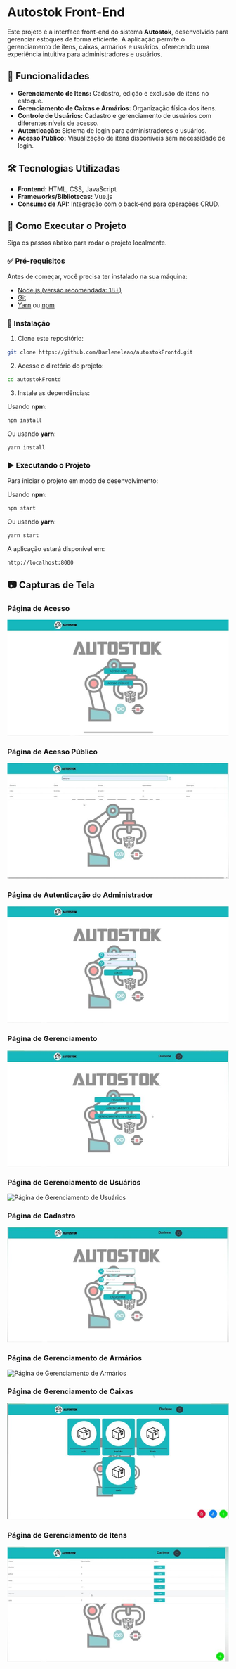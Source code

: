 # Autostok Front-End

Este projeto é a interface front-end do sistema **Autostok**, desenvolvido para gerenciar estoques de forma eficiente. A aplicação permite o gerenciamento de itens, caixas, armários e usuários, oferecendo uma experiência intuitiva para administradores e usuários.

## 📌 Funcionalidades

- **Gerenciamento de Itens:** Cadastro, edição e exclusão de itens no estoque.
- **Gerenciamento de Caixas e Armários:** Organização física dos itens.
- **Controle de Usuários:** Cadastro e gerenciamento de usuários com diferentes níveis de acesso.
- **Autenticação:** Sistema de login para administradores e usuários.
- **Acesso Público:** Visualização de itens disponíveis sem necessidade de login.

## 🛠️ Tecnologias Utilizadas

- **Frontend:** HTML, CSS, JavaScript
- **Frameworks/Bibliotecas:** Vue.js
- **Consumo de API:** Integração com o back-end para operações CRUD.

## 🚀 Como Executar o Projeto

Siga os passos abaixo para rodar o projeto localmente.

### ✅ Pré-requisitos

Antes de começar, você precisa ter instalado na sua máquina:

- [Node.js (versão recomendada: 18+)](https://nodejs.org/)
- [Git](https://git-scm.com/)
- [Yarn](https://classic.yarnpkg.com/lang/en/) ou [npm](https://www.npmjs.com/)

### 🔧 Instalação

1. Clone este repositório:

```bash
git clone https://github.com/Darleneleao/autostokFrontd.git
```

2. Acesse o diretório do projeto:

```bash
cd autostokFrontd
```

3. Instale as dependências:

Usando **npm**:

```bash
npm install
```

Ou usando **yarn**:

```bash
yarn install
```

### ▶️ Executando o Projeto

Para iniciar o projeto em modo de desenvolvimento:

Usando **npm**:

```bash
npm start
```

Ou usando **yarn**:

```bash
yarn start
```

A aplicação estará disponível em:

```
http://localhost:8000
```

   
## 📷 Capturas de Tela

### Página de Acesso
![Página de Acesso](./pagina_de_acesso.jpeg)

### Página de Acesso Público
![Página de Acesso Público](./pagina_acesso_publico.jpeg)

### Página de Autenticação do Administrador
![Página de Autenticação do Administrador](./pagina_autenticacao.jpeg)

### Página de Gerenciamento
![Página de Gerenciamento](./pagina_de_gerenciamento.jpeg)

### Página de Gerenciamento de Usuários
![Página de Gerenciamento de Usuários](./pagina_de_gerenciamento_de_usuários.jpeg)

### Página de Cadastro
![Página de Cadastro](./pagina_de_cadastro.jpeg)

### Página de Gerenciamento de Armários
![Página de Gerenciamento de Armários](./pagina_gerenciamento_armários.jpeg)

### Página de Gerenciamento de Caixas
![Página de Gerenciamento de Caixas](./pagina_gerenciamento_caixas.jpeg)

### Página de Gerenciamento de Itens
![Página de Gerenciamento de Itens](./pagina_gerenciamento_itens.jpeg)





